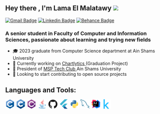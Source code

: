 ## Hey there , I'm Lama El Malatawy <img src="https://media.giphy.com/media/5A4gz2QktOjs3nYq1U/giphy.gif" width="50">



<!--
**LamaElMalatawy/LamaElMalatawy** is a ✨ _special_ ✨ repository because its `README.md` (this file) appears on your GitHub profile.
👋
Here are some ideas to get you started:

- 🔭 I’m currently working on ...
- 🌱 I’m currently learning ...
- 👯 I’m looking to collaborate on ...
- 🤔 I’m looking for help with ...
- 💬 Ask me about ...
- 📫 How to reach me: ...
- 😄 Pronouns: ...
- ⚡ Fun fact: ...
-->

[![Gmail Badge](https://img.shields.io/badge/-Gmail-D14836?style=flat-square&logo=Gmail&logoColor=white)](mailto:lamaelmalatawy@gmail.com)
[![Linkedin Badge](https://img.shields.io/badge/-LinkedIn-0e76a8?style=flat-square&logo=Linkedin&logoColor=white)](https://www.linkedin.com/in/lama-e-828665160)
[![Behance Badge](https://img.shields.io/badge/-Behance-0057ff?style=flat-square&logo=Behance&logoColor=white)](https://www.behance.net/lamaelmalatawyy)

### A senior student in Faculty of Computer and Information Sciences, passionate about learning and trying new fields

- 🎓 2023 graduate from Computer Science department at Ain Shams University
- 🔭 Currently working on <a href="https://github.com/LamaElMalatawy/Chartlytics"> Chartlytics </a> (Graduation Project)
- 💼 President of <a href = "https://web.facebook.com/ASUTC"> MSP Tech Club </a> Ain Shams University
- 👯 Looking to start contributing to open source projects



## Languages and Tools:
<p align="left">
<img src="https://raw.githubusercontent.com/devicons/devicon/master/icons/c/c-original.svg" alt="c" width="30" height="30"/> 
<img src="https://raw.githubusercontent.com/devicons/devicon/master/icons/cplusplus/cplusplus-original.svg" alt="cplusplus" width="30" height="30"/>
<img src="https://raw.githubusercontent.com/devicons/devicon/master/icons/csharp/csharp-original.svg" alt="csharp" width="30" height="30"/> 
<img src="https://raw.githubusercontent.com/devicons/devicon/master/icons/java/java-original.svg" alt="java" width="30" height="30"/> 
<img src="https://raw.githubusercontent.com/devicons/devicon/master/icons/github/github-original.svg" alt="github" width="30" height="30"/>
<img src="https://raw.githubusercontent.com/devicons/devicon/master/icons/flutter/flutter-original.svg" alt="flutter" width="30" height="30"/>
<img src="https://raw.githubusercontent.com/devicons/devicon/master/icons/python/python-original.svg" alt="python" width="30" height="30"/>
<img src="https://raw.githubusercontent.com/devicons/devicon/master/icons/mysql/mysql-original.svg" alt="mysql" width="30" height="30"/>
<img src="https://raw.githubusercontent.com/devicons/devicon/master/icons/intellij/intellij-original.svg" alt="intellij" width="30" height="30"/>
<img src="https://raw.githubusercontent.com/devicons/devicon/master/icons/kaggle/kaggle-original.svg" alt="kaggle" width="30" height="30"/>

</p>
